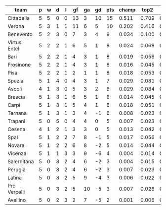 |     team     | p | w | d | l | gf | ga | gd | pts | champ | top2  | top3  | top4  |  5-7  | bot4  | bot3  | bot2  |
|--------------|---|---|---|---|----|----|----|-----|-------|-------|-------|-------|-------|-------|-------|-------|
| Cittadella   | 5 | 5 | 0 | 0 | 13 |  3 | 10 |  15 | 0.511 | 0.709 | 0.809 | 0.867 | 0.079 | 0.002 | 0.001 | 0.001|
| Verona       | 5 | 3 | 1 | 1 | 11 |  6 |  5 |  10 | 0.202 | 0.416 | 0.552 | 0.642 | 0.169 | 0.018 | 0.012 | 0.008|
| Benevento    | 5 | 2 | 3 | 0 |  7 |  3 |  4 |   9 | 0.034 | 0.100 | 0.175 | 0.245 | 0.197 | 0.103 | 0.073 | 0.044|
| Virtus Entel | 5 | 2 | 2 | 1 |  6 |  5 |  1 |   8 | 0.024 | 0.068 | 0.122 | 0.183 | 0.183 | 0.136 | 0.097 | 0.061|
| Bari         | 5 | 2 | 2 | 1 |  4 |  3 |  1 |   8 | 0.019 | 0.056 | 0.104 | 0.156 | 0.171 | 0.159 | 0.113 | 0.072|
| Frosinone    | 5 | 2 | 2 | 1 |  4 |  3 |  1 |   8 | 0.016 | 0.045 | 0.089 | 0.139 | 0.150 | 0.175 | 0.130 | 0.085|
| Pisa         | 5 | 2 | 2 | 1 |  2 |  1 |  1 |   8 | 0.018 | 0.053 | 0.097 | 0.146 | 0.160 | 0.171 | 0.126 | 0.082|
| Spezia       | 5 | 1 | 4 | 0 |  4 |  3 |  1 |   7 | 0.029 | 0.081 | 0.147 | 0.211 | 0.183 | 0.134 | 0.095 | 0.056|
| Ascoli       | 4 | 1 | 3 | 0 |  5 |  3 |  2 |   6 | 0.029 | 0.084 | 0.148 | 0.218 | 0.185 | 0.134 | 0.096 | 0.062|
| Brescia      | 5 | 1 | 3 | 1 |  6 |  5 |  1 |   6 | 0.014 | 0.045 | 0.081 | 0.123 | 0.145 | 0.190 | 0.144 | 0.096|
| Carpi        | 5 | 1 | 3 | 1 |  5 |  4 |  1 |   6 | 0.018 | 0.051 | 0.098 | 0.149 | 0.158 | 0.168 | 0.121 | 0.079|
| Ternana      | 5 | 1 | 3 | 1 |  3 |  4 | -1 |   6 | 0.008 | 0.023 | 0.047 | 0.077 | 0.111 | 0.241 | 0.181 | 0.122|
| Trapani      | 5 | 0 | 5 | 0 |  4 |  4 |  0 |   5 | 0.007 | 0.023 | 0.044 | 0.073 | 0.102 | 0.243 | 0.186 | 0.126|
| Cesena       | 4 | 1 | 2 | 1 |  3 |  3 |  0 |   5 | 0.013 | 0.042 | 0.083 | 0.126 | 0.146 | 0.193 | 0.142 | 0.092|
| Spal         | 5 | 1 | 2 | 2 |  7 |  8 | -1 |   5 | 0.017 | 0.056 | 0.106 | 0.159 | 0.171 | 0.156 | 0.112 | 0.073|
| Novara       | 5 | 1 | 2 | 2 |  6 |  8 | -2 |   5 | 0.014 | 0.044 | 0.082 | 0.126 | 0.149 | 0.197 | 0.146 | 0.097|
| Vicenza      | 5 | 1 | 1 | 3 |  3 |  9 | -6 |   4 | 0.004 | 0.014 | 0.029 | 0.051 | 0.085 | 0.277 | 0.217 | 0.148|
| Salernitana  | 5 | 0 | 3 | 2 |  4 |  6 | -2 |   3 | 0.004 | 0.015 | 0.032 | 0.056 | 0.083 | 0.269 | 0.210 | 0.145|
| Perugia      | 5 | 0 | 3 | 2 |  4 |  6 | -2 |   3 | 0.007 | 0.023 | 0.047 | 0.076 | 0.105 | 0.244 | 0.183 | 0.126|
| Latina       | 5 | 0 | 3 | 2 |  5 |  9 | -4 |   3 | 0.006 | 0.022 | 0.042 | 0.066 | 0.096 | 0.256 | 0.199 | 0.139|
| Pro Vercelli | 5 | 0 | 3 | 2 |  5 | 10 | -5 |   3 | 0.007 | 0.026 | 0.053 | 0.087 | 0.119 | 0.226 | 0.173 | 0.116|
| Avellino     | 5 | 0 | 2 | 3 |  2 |  7 | -5 |   2 | 0.001 | 0.006 | 0.014 | 0.025 | 0.055 | 0.308 | 0.244 | 0.171|
